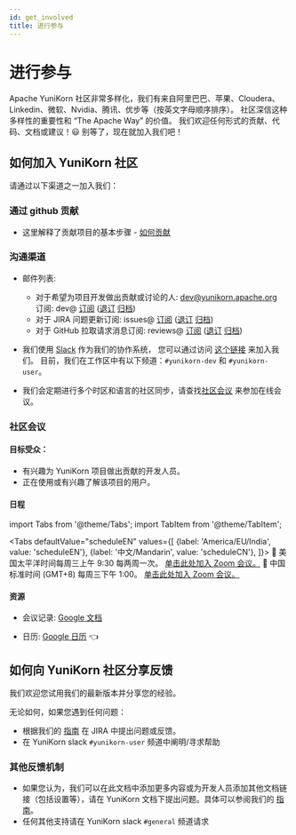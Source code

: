 ```yaml
---
id: get_involved
title: 进行参与
---
```


<!--
Licensed to the Apache Software Foundation (ASF) under one
or more contributor license agreements.  See the NOTICE file
distributed with this work for additional information
regarding copyright ownership.  The ASF licenses this file
to you under the Apache License, Version 2.0 (the
"License"); you may not use this file except in compliance
with the License.  You may obtain a copy of the License at

  http://www.apache.org/licenses/LICENSE-2.0

Unless required by applicable law or agreed to in writing,
software distributed under the License is distributed on an
"AS IS" BASIS, WITHOUT WARRANTIES OR CONDITIONS OF ANY
KIND, either express or implied.  See the License for the
specific language governing permissions and limitations
under the License.
-->

# 进行参与

Apache YuniKorn 社区非常多样化，我们有来自阿里巴巴、苹果、Cloudera、Linkedin、微软、Nvidia、腾讯、优步等（按英文字母顺序排序）。
社区深信这种多样性的重要性和 “The Apache Way” 的价值。
我们欢迎任何形式的贡献、代码、文档或建议！:smiley: 别等了，现在就加入我们吧！

## 如何加入 YuniKorn 社区

请通过以下渠道之一加入我们：

### 通过 github 贡献
- 这里解释了贡献项目的基本步骤 - [如何贡献](how_to_contribute)

### 沟通渠道

- 邮件列表:
  - 对于希望为项目开发做出贡献或讨论的人: [dev@yunikorn.apache.org](mailto:dev@yunikorn.apache.org)   
    订阅: dev@ [订阅](mailto:dev-subscribe@yunikorn.apache.org?subject="subscribe%20to%20YuniKorn%20dev%20list") ([退订](mailto:dev-unsubscribe@yunikorn.apache.org?subject="unsubscribe%20from%20YuniKorn%20dev%20list") [归档](https://lists.apache.org/list.html?dev@yunikorn.apache.org))
  - 对于 JIRA 问题更新订阅: issues@ [订阅](mailto:issues-subscribe@yunikorn.apache.org?subject="subscribe%20to%20YuniKorn%20issues%20list") ([退订](mailto:issues-unsubscribe@yunikorn.apache.org?subject="unsubscribe%20from%20YuniKorn%20issues%20list") [归档](https://lists.apache.org/list.html?issues@yunikorn.apache.org))
  - 对于 GitHub 拉取请求消息订阅: reviews@ [订阅](mailto:reviews-subscribe@yunikorn.apache.org?subject="subscribe%20to%20YuniKorn%20reviews%20list") ([退订](mailto:reviews-unsubscribe@yunikorn.apache.org?subject="unsubscribe%20from%20YuniKorn%20reviews%20list") [归档](https://lists.apache.org/list.html?reviews@yunikorn.apache.org))


- 我们使用 [Slack](https://slack.com/) 作为我们的协作系统， 您可以通过访问 [这个链接](https://join.slack.com/t/yunikornworkspace/shared_invite/enQtNzAzMjY0OTI4MjYzLTBmMDdkYTAwNDMwNTE3NWVjZWE1OTczMWE4NDI2Yzg3MmEyZjUyYTZlMDE5M2U4ZjZhNmYyNGFmYjY4ZGYyMGE) 来加入我们。
目前，我们在工作区中有以下频道：`#yunikorn-dev` 和 `#yunikorn-user`。

- 我们会定期进行多个时区和语言的社区同步，请查找[社区会议](#community-meetings) 来参加在线会议。

### 社区会议

#### 目标受众：
- 有兴趣为 YuniKorn 项目做出贡献的开发人员。
- 正在使用或有兴趣了解该项目的用户。

#### 日程

import Tabs from '@theme/Tabs';
import TabItem from '@theme/TabItem';

<Tabs
  defaultValue="scheduleEN"
  values={[
    {label: 'America/EU/India', value: 'scheduleEN'},
    {label: '中文/Mandarin', value: 'scheduleCN'},
  ]}>
  <TabItem value="scheduleEN"> 📆 美国太平洋时间每周三上午 9:30 每两周一次。 <a href="https://cloudera.zoom.us/j/92006147379">单击此处加入 Zoom 会议。</a> </TabItem>
  <TabItem value="scheduleCN"> 📆 中国标准时间 (GMT+8) 每周三下午 1:00。  <a href="https://cloudera.zoom.us/j/97634075855">单击此处加入 Zoom 会议。</a> </TabItem>
</Tabs>

#### 资源

- 会议记录: [Google 文档](https://docs.google.com/document/d/165gzC7uhcKc5XDWiMYSRKBiPQBy2tDtXADUPuhGlUa0/edit#heading=h.461goivmz24v)

- 日历: [Google 日历](https://calendar.google.com/calendar/u/0?cid=YXBhY2hlLnl1bmlrb3JuQGdtYWlsLmNvbQ) :point_left:

## 如何向 YuniKorn 社区分享反馈

我们欢迎您试用我们的最新版本并分享您的经验。

无论如何，如果您遇到任何问题：
- 根据我们的 [指南](reporting_issues) 在 JIRA 中提出问题或反馈。
- 在 YuniKorn slack `#yunikorn-user` 频道中阐明/寻求帮助

### 其他反馈机制
- 如果您认为，我们可以在此文档中添加更多内容或为开发人员添加其他文档链接（包括设置等），请在 YuniKorn 文档下提出问题。具体可以参阅我们的 [指南](reporting_issues)。
- 任何其他支持请在 YuniKorn slack `#general` 频道请求
